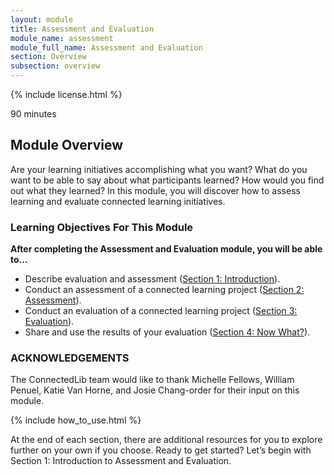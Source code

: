 ```yaml
---
layout: module
title: Assessment and Evaluation
module_name: assessment
module_full_name: Assessment and Evaluation
section: Overview
subsection: overview
---
```


{% include license.html %}

<p class="time">90 minutes</p>


## Module Overview

<p class="summary">Are your learning initiatives accomplishing what you want? What do you want to be able to say about what participants learned? How would you find out what they learned? In this module, you will discover how to assess learning and evaluate connected learning initiatives.</p>

### Learning Objectives For This Module

**After completing the Assessment and Evaluation module, you will be able to…**
<ul class="fancy">
	<li>Describe evaluation and assessment (<a href="{{site.url}}{{site.baseurl}}/assessment/section-1-0.md">Section 1: Introduction</a>).</li>
	<li>Conduct an assessment of a connected learning project (<a href="{{site.url}}{{site.baseurl}}/assessment/section-2-0/">Section 2: Assessment</a>).</li>
	<li>Conduct an evaluation of a connected learning project (<a href="{{site.url}}{{site.baseurl}}/assessment/section-3-0.md">Section 3: Evaluation</a>).</li>
	<li>Share and use the results of your evaluation (<a href="{{site.url}}{{site.baseurl}}/assessment/section-4.md">Section 4: Now What?</a>).</li>
</ul>

### ACKNOWLEDGEMENTS 

The ConnectedLib team would like to thank Michelle Fellows, William Penuel, Katie Van Horne, and Josie Chang-order for their input on this module.

{% include how_to_use.html %} 

At the end of each section, there are additional resources for you to explore further on your own if you choose.
Ready to get started? Let’s begin with Section 1: Introduction to Assessment and Evaluation.
